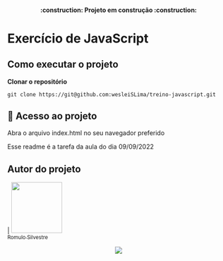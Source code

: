 <h4 align="center"> 
    :construction:  Projeto em construção  :construction:
</h4>


# Exercício de JavaScript

## Como executar o projeto

**Clonar o repositório**
```
git clone https://git@github.com:wesleiSLima/treino-javascript.git
```

## 📁 Acesso ao projeto

Abra o arquivo index.html no seu navegador preferido

Esse readme é a tarefa da aula do dia 09/09/2022

## Autor do projeto
| [<img src="https://avatars.githubusercontent.com/u/101663986?v=4" width=115><br><sub>Romulo Silvestre</sub>](https://github.com/romulosilvestre)

<p align="center">
<img src="http://img.shields.io/static/v1?label=STATUS&message=EM%20DESENVOLVIMENTO&color=GREEN&style=for-the-badge"/>
</p>